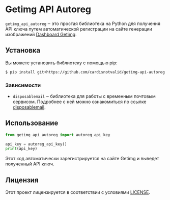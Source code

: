# Getimg API Autoreg

`getimg_api_autoreg` ‒ это простая библиотека на Python для получения API ключа путем автоматической регистрации на сайте генерации изображений [Dashboard Getimg](https://dashboard.getimg.ai/).

## Установка

Вы можете установить библиотеку с помощью pip:

```bash
$ pip install git+https://github.com/cardisnotvalid/getimg-api-autoreg
```

### Зависимости

- `disposablemail` ‒ библиотека для работы с временным почтовым сервисом. Подробнее с ней можно ознакомиться по ссылке [disposablemail](https://github.com/cardisnotvalid/disposablemail-api).

## Использование

```python
from getimg_api_autoreg import autoreg_api_key

api_key = autoreg_api_key()
print(api_key)
```

Этот код автоматически зарегистрируется на сайте Getimg и выведет полученный API ключ.

## Лицензия

Этот проект лицензируется в соответствии с условиями [LICENSE](LICENSE).

